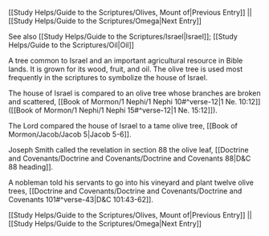 [[Study Helps/Guide to the Scriptures/Olives, Mount of|Previous Entry]]  ||  [[Study Helps/Guide to the Scriptures/Omega|Next Entry]]

 See also [[Study Helps/Guide to the Scriptures/Israel|Israel]]; [[Study Helps/Guide to the Scriptures/Oil|Oil]]

 A tree common to Israel and an important agricultural resource in Bible lands. It is grown for its wood, fruit, and oil. The olive tree is used most frequently in the scriptures to symbolize the house of Israel.

 The house of Israel is compared to an olive tree whose branches are broken and scattered, [[Book of Mormon/1 Nephi/1 Nephi 10#^verse-12|1 Ne. 10:12]] ([[Book of Mormon/1 Nephi/1 Nephi 15#^verse-12|1 Ne. 15:12]]).

 The Lord compared the house of Israel to a tame olive tree, [[Book of Mormon/Jacob/Jacob 5|Jacob 5-6]].

 Joseph Smith called the revelation in section 88 the olive leaf, [[Doctrine and Covenants/Doctrine and Covenants/Doctrine and Covenants 88|D&C 88 heading]].

 A nobleman told his servants to go into his vineyard and plant twelve olive trees, [[Doctrine and Covenants/Doctrine and Covenants/Doctrine and Covenants 101#^verse-43|D&C 101:43-62]].

[[Study Helps/Guide to the Scriptures/Olives, Mount of|Previous Entry]]  ||  [[Study Helps/Guide to the Scriptures/Omega|Next Entry]]